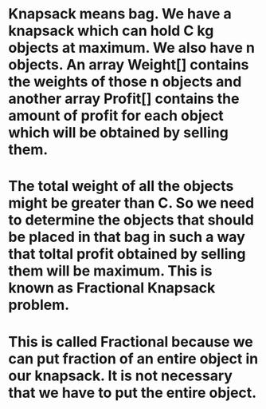 # Knapsack means bag. We have a knapsack which can hold C kg objects at maximum. We also have n objects. An array Weight[] contains the weights of those n objects and another array Profit[] contains the amount of profit for each object which will be obtained by selling them.
# The total weight of all the objects might be greater than C. So we need to determine the objects that should be placed in that bag in such a way that toltal profit obtained by selling them will be maximum. This is known as Fractional Knapsack problem.
# This is called Fractional because we can put fraction of an entire object in our knapsack. It is not necessary that we have to put the entire object.
